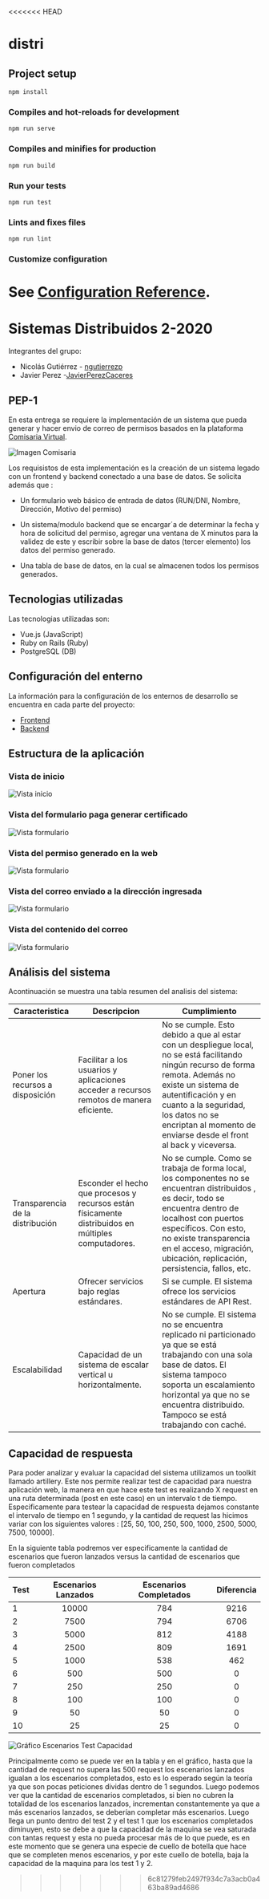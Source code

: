 <<<<<<< HEAD
# distri

## Project setup
```
npm install
```

### Compiles and hot-reloads for development
```
npm run serve
```

### Compiles and minifies for production
```
npm run build
```

### Run your tests
```
npm run test
```

### Lints and fixes files
```
npm run lint
```

### Customize configuration
See [Configuration Reference](https://cli.vuejs.org/config/).
=======
# Sistemas Distribuidos 2-2020

Integrantes del grupo:

  - Nicolás Gutiérrez - [ngutierrezp](https://github.com/ngutierrezp)
  - Javier Perez -[JavierPerezCaceres](https://github.com/JavierPerezCaceres)

## PEP-1

En esta entrega se requiere la implementación de un sistema que pueda generar y hacer envio de correo de permisos basados en la plataforma [Comisaria Virtual](https://comisariavirtual.cl/). 

![Imagen Comisaria](images/comisaria.png)

Los requisistos de esta implementación es la creación de un sistema legado con un frontend y backend conectado a una base de datos. Se solicita además que :

  * Un formulario web básico de entrada de datos (RUN/DNI, Nombre, Dirección, Motivo del permiso)

  * Un sistema/modulo backend que se encargar´a de determinar la fecha y hora de solicitud del permiso, agregar una ventana de X minutos para la validez de este y escribir sobre la base de datos (tercer elemento) los datos del permiso generado.

  * Una tabla de base de datos, en la cual se almacenen todos los permisos generados.


## Tecnologias utilizadas

Las tecnologias utilizadas son:

* Vue.js (JavaScript)
* Ruby on Rails (Ruby)
* PostgreSQL (DB)


## Configuración del enterno

La información para la configuración de los enternos de desarrollo se encuentra en cada parte del proyecto:

  * [Frontend](frontend/README.md)
  * [Backend](backend/README.md)

## Estructura de la aplicación

### Vista de inicio

![Vista inicio](images/inicio.png)

### Vista del formulario paga generar certificado

![Vista formulario](images/tramite.png)

### Vista del permiso generado en la web

![Vista formulario](images/permiso.png)

### Vista del correo enviado a la dirección ingresada

![Vista formulario](images/correo1.png)

### Vista del contenido del correo

![Vista formulario](images/correo2.png)


## Análisis del sistema

Acontinuación se muestra una tabla resumen del analisis del sistema:

| Caracteristica | Descripcion | Cumplimiento |
|-|-|-|
| Poner los recursos a disposición | Facilitar a los usuarios y aplicaciones acceder a recursos remotos de manera eficiente. | No se cumple. Esto debido a que al estar con un despliegue local, no se está facilitando ningún recurso de forma remota. Además no existe un sistema de autentificación y en cuanto a la seguridad, los datos no se encriptan al momento de enviarse desde el front al back y viceversa. |
| Transparencia de la distribución | Esconder el hecho que procesos y recursos están físicamente distribuidos en múltiples computadores. | No se cumple. Como se trabaja de forma local, los componentes no se encuentran distribuidos , es decir, todo se encuentra dentro de localhost con puertos específicos. Con esto, no existe transparencia en el acceso, migración, ubicación, replicación, persistencia, fallos, etc. |
| Apertura | Ofrecer servicios bajo reglas estándares.  | Si se cumple. El sistema ofrece los servicios estándares de API Rest. |
| Escalabilidad | Capacidad de un sistema de escalar vertical u horizontalmente. | No se cumple. El sistema no se encuentra replicado ni particionado ya que se está trabajando con una sola base de datos. El sistema tampoco soporta un escalamiento horizontal ya que no se encuentra distribuido. Tampoco se está trabajando con caché. |


## Capacidad de respuesta


Para poder analizar y evaluar la capacidad del sistema utilizamos un toolkit llamado artillery.
Este nos permite realizar test de capacidad para nuestra aplicación web, la manera en que hace este test es realizando X request en una ruta determinada (post en este caso) en un intervalo t de tiempo. Especificamente para testear la capacidad de respuesta dejamos constante el intervalo de tiempo en 1 segundo, y la cantidad de request las hicimos variar con los siguientes valores : [25, 50, 100, 250, 500, 1000, 2500, 5000, 7500, 10000].

En la siguiente tabla podremos ver especificamente la cantidad de escenarios que fueron lanzados versus la cantidad de escenarios que fueron completados

|Test|Escenarios Lanzados|Escenarios Completados|Diferencia|
|:---|:---:|:---:|:---:|
| 1 |10000|784| 9216|
| 2 |7500|794|6706|
| 3 |5000|812|4188|
| 4 |2500|809|1691|
| 5 |1000|538|462|
| 6 |500|500|0|
| 7 |250|250|0|
| 8 |100|100|0|
| 9 |50|50|0|
| 10 |25|25|0|

![Gráfico Escenarios Test Capacidad](images/GraficoTest.png)

Principalmente como se puede ver en la tabla y en el gráfico, hasta que la cantidad de request no supera las 500 request los escenarios lanzados igualan a los escenarios completados, esto es lo esperado según la teoría ya que son pocas peticiones dividas dentro de 1 segundos. Luego podemos ver que la cantidad de escenarios completados, si bien no cubren la totalidad de los escenarios lanzados, incrementan constantemente ya que a más escenarios lanzados, se deberían completar más escenarios.
Luego llega un punto dentro del test 2 y el test 1 que los escenarios completados diminuyen, esto se debe a que la capacidad de la maquina se vea saturada con tantas request y esta no pueda procesar más de lo que puede, es en este momento que se genera una especie de cuello de botella que hace que se completen menos escenarios, y por este cuello de botella, baja la capacidad de la maquina para los test 1 y 2.
>>>>>>> 6c81279feb2497f934c7a3acb0a463ba89ad4686
